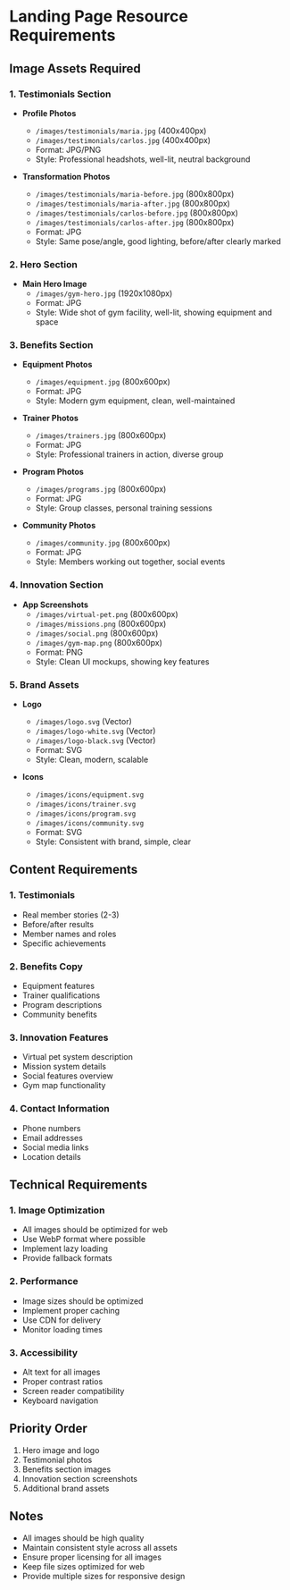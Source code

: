 # Landing Page Resource Requirements

## Image Assets Required

### 1. Testimonials Section
- **Profile Photos**
  - `/images/testimonials/maria.jpg` (400x400px)
  - `/images/testimonials/carlos.jpg` (400x400px)
  - Format: JPG/PNG
  - Style: Professional headshots, well-lit, neutral background

- **Transformation Photos**
  - `/images/testimonials/maria-before.jpg` (800x800px)
  - `/images/testimonials/maria-after.jpg` (800x800px)
  - `/images/testimonials/carlos-before.jpg` (800x800px)
  - `/images/testimonials/carlos-after.jpg` (800x800px)
  - Format: JPG
  - Style: Same pose/angle, good lighting, before/after clearly marked

### 2. Hero Section
- **Main Hero Image**
  - `/images/gym-hero.jpg` (1920x1080px)
  - Format: JPG
  - Style: Wide shot of gym facility, well-lit, showing equipment and space

### 3. Benefits Section
- **Equipment Photos**
  - `/images/equipment.jpg` (800x600px)
  - Format: JPG
  - Style: Modern gym equipment, clean, well-maintained

- **Trainer Photos**
  - `/images/trainers.jpg` (800x600px)
  - Format: JPG
  - Style: Professional trainers in action, diverse group

- **Program Photos**
  - `/images/programs.jpg` (800x600px)
  - Format: JPG
  - Style: Group classes, personal training sessions

- **Community Photos**
  - `/images/community.jpg` (800x600px)
  - Format: JPG
  - Style: Members working out together, social events

### 4. Innovation Section
- **App Screenshots**
  - `/images/virtual-pet.png` (800x600px)
  - `/images/missions.png` (800x600px)
  - `/images/social.png` (800x600px)
  - `/images/gym-map.png` (800x600px)
  - Format: PNG
  - Style: Clean UI mockups, showing key features

### 5. Brand Assets
- **Logo**
  - `/images/logo.svg` (Vector)
  - `/images/logo-white.svg` (Vector)
  - `/images/logo-black.svg` (Vector)
  - Format: SVG
  - Style: Clean, modern, scalable

- **Icons**
  - `/images/icons/equipment.svg`
  - `/images/icons/trainer.svg`
  - `/images/icons/program.svg`
  - `/images/icons/community.svg`
  - Format: SVG
  - Style: Consistent with brand, simple, clear

## Content Requirements

### 1. Testimonials
- Real member stories (2-3)
- Before/after results
- Member names and roles
- Specific achievements

### 2. Benefits Copy
- Equipment features
- Trainer qualifications
- Program descriptions
- Community benefits

### 3. Innovation Features
- Virtual pet system description
- Mission system details
- Social features overview
- Gym map functionality

### 4. Contact Information
- Phone numbers
- Email addresses
- Social media links
- Location details

## Technical Requirements

### 1. Image Optimization
- All images should be optimized for web
- Use WebP format where possible
- Implement lazy loading
- Provide fallback formats

### 2. Performance
- Image sizes should be optimized
- Implement proper caching
- Use CDN for delivery
- Monitor loading times

### 3. Accessibility
- Alt text for all images
- Proper contrast ratios
- Screen reader compatibility
- Keyboard navigation

## Priority Order
1. Hero image and logo
2. Testimonial photos
3. Benefits section images
4. Innovation section screenshots
5. Additional brand assets

## Notes
- All images should be high quality
- Maintain consistent style across all assets
- Ensure proper licensing for all images
- Keep file sizes optimized for web
- Provide multiple sizes for responsive design 